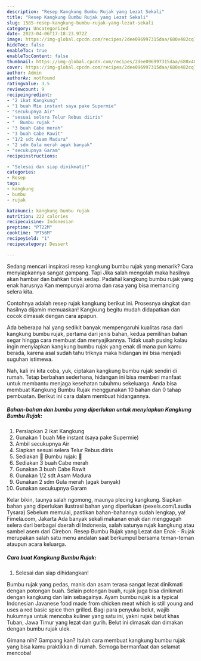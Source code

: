 ```yaml
---
description: "Resep Kangkung Bumbu Rujak yang Lezat Sekali"
title: "Resep Kangkung Bumbu Rujak yang Lezat Sekali"
slug: 1585-resep-kangkung-bumbu-rujak-yang-lezat-sekali
category: Uncategorized
date: 2023-04-06T17:18:23.972Z
image: https://img-global.cpcdn.com/recipes/2dee096997315daa/680x482cq70/kangkung-bumbu-rujak-foto-resep-utama.jpg
hideToc: false
enableToc: true
enableTocContent: false
thumbnail: https://img-global.cpcdn.com/recipes/2dee096997315daa/680x482cq70/kangkung-bumbu-rujak-foto-resep-utama.jpg
cover: https://img-global.cpcdn.com/recipes/2dee096997315daa/680x482cq70/kangkung-bumbu-rujak-foto-resep-utama.jpg
author: Admin
authorAv: notfound
ratingvalue: 3.5
reviewcount: 9
recipeingredient:
- "2 ikat Kangkung"
- "1 buah Mie instant saya pake Supermie"
- "secukupnya Air"
- "sesuai selera Telur Rebus diiris"
- "  Bumbu rujak "
- "3 buah Cabe merah"
- "3 buah Cabe Rawit"
- "1/2 sdt Asam Madura"
- "2 sdm Gula merah agak banyak"
- "secukupnya Garam"
recipeinstructions:

- "Selesai dan siap dinikmati!"
categories:
- Resep
tags:
- kangkung
- bumbu
- rujak

katakunci: kangkung bumbu rujak 
nutrition: 222 calories
recipecuisine: Indonesian
preptime: "PT22M"
cooktime: "PT56M"
recipeyield: "1"
recipecategory: Dessert

---
```



Sedang mencari inspirasi resep kangkung bumbu rujak yang menarik? Cara menyiapkannya sangat gampang. Tapi Jika salah mengolah maka hasilnya akan hambar dan bahkan tidak sedap. Padahal kangkung bumbu rujak yang enak harusnya Kan mempunyai aroma dan rasa yang bisa memancing selera kita.


Contohnya adalah resep rujak kangkung berikut ini. Prosesnya singkat dan hasilnya dijamin memuaskan! Kangkung begitu mudah didapatkan dan cocok dimasak dengan cara apapun.

Ada beberapa hal yang sedikit banyak mempengaruhi kualitas rasa dari kangkung bumbu rujak, pertama dari jenis bahan, kedua pemilihan bahan segar hingga cara membuat dan menyajikannya. Tidak usah pusing kalau ingin menyiapkan kangkung bumbu rujak yang enak di mana pun kamu berada, karena asal sudah tahu triknya maka hidangan ini bisa menjadi suguhan istimewa.


Nah, kali ini kita coba, yuk, ciptakan kangkung bumbu rujak sendiri di rumah. Tetap berbahan sederhana, hidangan ini bisa memberi manfaat untuk membantu menjaga kesehatan tubuhmu sekeluarga. Anda bisa membuat Kangkung Bumbu Rujak menggunakan 10 bahan dan 0 tahap pembuatan. Berikut ini cara dalam membuat hidangannya.

<!--inarticleads1-->

##### Bahan-bahan dan bumbu yang diperlukan untuk menyiapkan Kangkung Bumbu Rujak:

1. Persiapkan 2 ikat Kangkung
1. Gunakan 1 buah Mie instant (saya pake Supermie)
1. Ambil secukupnya Air
1. Siapkan sesuai selera Telur Rebus diiris
1. Sediakan  🛁 Bumbu rujak: 🛁
1. Sediakan 3 buah Cabe merah
1. Gunakan 3 buah Cabe Rawit
1. Gunakan 1/2 sdt Asam Madura
1. Gunakan 2 sdm Gula merah (agak banyak)
1. Gunakan secukupnya Garam


Kelar bikin, taunya salah ngomong, maunya plecing kangkung. Siapkan bahan yang diperlukan ilustrasi bahan yang diperlukan (pexels.com/Laudia Tysara) Sebelum memulai, pastikan bahan-bahannya sudah lengkap, ya! Fimela.com, Jakarta Ada banyak sekali makanan enak dan menggugah selera dari berbagai daerah di Indonesia, salah satunya rujak kangkung atau sambel asem dari Cirebon. Resep Bumbu Rujak yang Lezat dan Enak - Rujak merupakan salah satu menu andalan saat berkumpul bersama teman-teman ataupun acara keluarga. 

<!--inarticleads2-->

##### Cara buat Kangkung Bumbu Rujak:


1. Selesai dan siap dihidangkan!

Bumbu rujak yang pedas, manis dan asam terasa sangat lezat dinikmati dengan potongan buah. Selain potongan buah, rujak juga bisa dinikmati dengan kangkung dan lain sebagainya. Ayam bumbu rujak is a typical Indonesian Javanese food made from chicken meat which is still young and uses a red basic spice then grilled. Bagi para penyuka belut, wajib hukumnya untuk mencoba kuliner yang satu ini, yakni rujak belut khas Tuban, Jawa Timur yang lezat dan gurih. Belut ini dimasak dan dimakan dengan bumbu rujak ulek. 

Gimana nih? Gampang kan? Itulah cara membuat kangkung bumbu rujak yang bisa kamu praktikkan di rumah. Semoga bermanfaat dan selamat mencoba!
